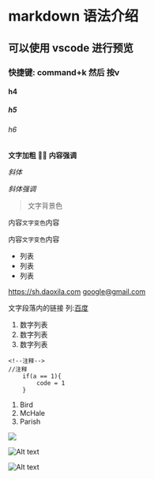# markdown 语法介绍
## 可以使用 vscode 进行预览
### 快捷键: command+k   然后 按v
#### h4
##### h5
###### h6

**文字加粗**

__内容强调__

*斜体*

_斜体强调_

> 文字背景色

内容`文字变色`内容

内容``文字变色``内容


* 列表
* 列表
* 列表

<https://sh.daoxila.com>
<google@gmail.com>

文字段落内的链接 列:[百度]

[百度]: https://baidu.com/        "baidu"

1. 数字列表
2. 数字列表
3. 数字列表


```
<!--注释-->
//注释
	if(a == 1){
		code = 1
	}
```

<ol>
    <li>Bird</li>
    <li>McHale</li>
    <li>Parish</li>
</ol>


<img src="https://iq.dxlfile.com/mall/original/2017-06/20170606132245921.jpg-w216h162"> 


![Alt text](https://iq.dxlfile.com/mall/original/2017-06/20170606132245921.jpg-w216h162 "Optional title")

![Alt text][id]

[id]:https://iq.dxlfile.com/mall/original/2017-06/20170606132245921.jpg-w216h162 "Optional title attribute"

